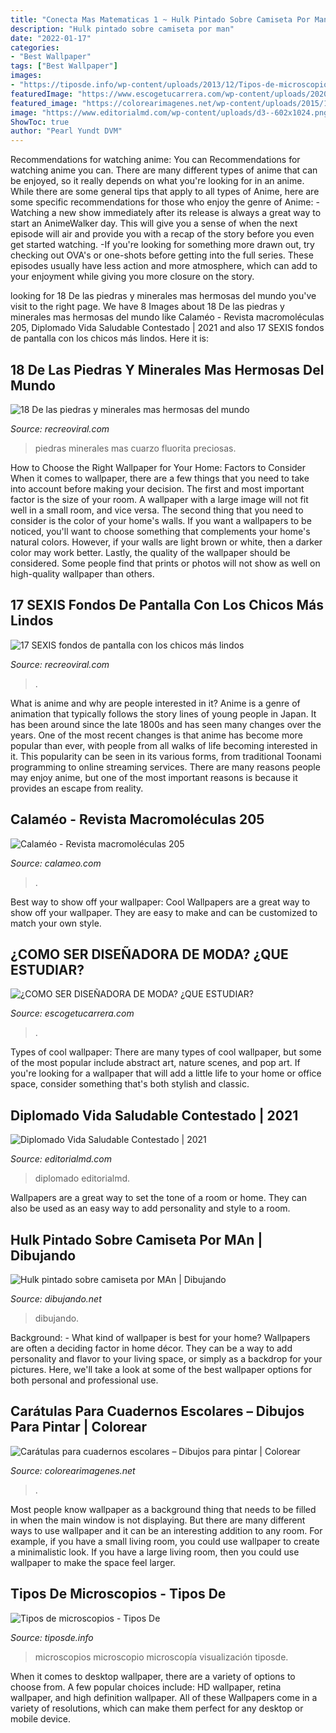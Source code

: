 ```yaml
---
title: "Conecta Mas Matematicas 1 ~ Hulk Pintado Sobre Camiseta Por Man"
description: "Hulk pintado sobre camiseta por man"
date: "2022-01-17"
categories:
- "Best Wallpaper"
tags: ["Best Wallpaper"]
images:
- "https://tiposde.info/wp-content/uploads/2013/12/Tipos-de-microscopios-digital.jpg"
featuredImage: "https://www.escogetucarrera.com/wp-content/uploads/2020/08/1-55.jpg"
featured_image: "https://colorearimagenes.net/wp-content/uploads/2015/11/caratulamatematicas.jpg4_.jpg"
image: "https://www.editorialmd.com/wp-content/uploads/d3--602x1024.png"
ShowToc: true
author: "Pearl Yundt DVM"
---
```



Recommendations for watching anime: You can
Recommendations for watching anime you can. There are many different types of anime that can be enjoyed, so it really depends on what you're looking for in an anime. While there are some general tips that apply to all types of Anime, here are some specific recommendations for those who enjoy the genre of Anime: 
-Watching a new show immediately after its release is always a great way to start an AnimeWalker day. This will give you a sense of when the next episode will air and provide you with a recap of the story before you even get started watching. 
-If you're looking for something more drawn out, try checking out OVA's or one-shots before getting into the full series. These episodes usually have less action and more atmosphere, which can add to your enjoyment while giving you more closure on the story.

	

		
looking for 18 De las piedras y minerales mas hermosas del mundo you've visit to the right page. We have 8 Images about 18 De las piedras y minerales mas hermosas del mundo like Calaméo - Revista macromoléculas 205, Diplomado Vida Saludable Contestado | 2021 and also 17 SEXIS fondos de pantalla con los chicos más lindos. Here it is:
		
    
## 18 De Las Piedras Y Minerales Mas Hermosas Del Mundo

<img loading=lazy src="https://www.recreoviral.com/wp-content/uploads/2015/04/piedras-preciosas-14.jpg" onerror="this.onerror=null;this.src='https://tse2.mm.bing.net/th?id=OIP.w4O6ehQw6OUlw1NU4kyMowHaGs&amp;pid=15.1';" alt="18 De las piedras y minerales mas hermosas del mundo">

_Source: recreoviral.com_

>piedras minerales mas cuarzo fluorita preciosas. 

	

How to Choose the Right Wallpaper for Your Home: Factors to Consider
When it comes to wallpaper, there are a few things that you need to take into account before making your decision. The first and most important factor is the size of your room. A wallpaper with a large image will not fit well in a small room, and vice versa. 
The second thing that you need to consider is the color of your home's walls. If you want a wallpapers to be noticed, you'll want to choose something that complements your home's natural colors. However, if your walls are light brown or white, then a darker color may work better. 
Lastly, the quality of the wallpaper should be considered. Some people find that prints or photos will not show as well on high-quality wallpaper than others.

    
## 17 SEXIS Fondos De Pantalla Con Los Chicos Más Lindos

<img loading=lazy src="https://www.recreoviral.com/wp-content/uploads/2019/07/EXO-394x700.jpg" onerror="this.onerror=null;this.src='https://tse3.mm.bing.net/th?id=OIP.UHOAUJPjCuq4BcM_2UNqDAAAAA&amp;pid=15.1';" alt="17 SEXIS fondos de pantalla con los chicos más lindos">

_Source: recreoviral.com_

>. 

	

What is anime and why are people interested in it?
Anime is a genre of animation that typically follows the story lines of young people in Japan. It has been around since the late 1800s and has seen many changes over the years. One of the most recent changes is that anime has become more popular than ever, with people from all walks of life becoming interested in it. This popularity can be seen in its various forms, from traditional Toonami programming to online streaming services. There are many reasons people may enjoy anime, but one of the most important reasons is because it provides an escape from reality.

    
## Calaméo - Revista Macromoléculas 205

<img loading=lazy src="https://p.calameoassets.com/190429132812-687774fc5a3805bd66acffe92b5ba99e/p1.jpg" onerror="this.onerror=null;this.src='https://tse1.mm.bing.net/th?id=OIP.CV9gK-IWuixW7wQX4_1hvgHaL0&amp;pid=15.1';" alt="Calaméo - Revista macromoléculas 205">

_Source: calameo.com_

>. 

	

Best way to show off your wallpaper:
Cool Wallpapers are a great way to show off your wallpaper. They are easy to make and can be customized to match your own style.

    
## ¿COMO SER DISEÑADORA DE MODA? ¿QUE ESTUDIAR?

<img loading=lazy src="https://www.escogetucarrera.com/wp-content/uploads/2020/08/1-55.jpg" onerror="this.onerror=null;this.src='https://tse1.mm.bing.net/th?id=OIP.vCemMFujxJWIwSv01Z1hhgHaEK&amp;pid=15.1';" alt="¿COMO SER DISEÑADORA DE MODA? ¿QUE ESTUDIAR?">

_Source: escogetucarrera.com_

>. 

	

Types of cool wallpaper:
There are many types of cool wallpaper, but some of the most popular include abstract art, nature scenes, and pop art. If you're looking for a wallpaper that will add a little life to your home or office space, consider something that's both stylish and classic.

    
## Diplomado Vida Saludable Contestado | 2021

<img loading=lazy src="https://www.editorialmd.com/wp-content/uploads/d3--602x1024.png" onerror="this.onerror=null;this.src='https://tse1.mm.bing.net/th?id=OIP.aTnFPeKSfrDVDOOnBjpqRwHaMm&amp;pid=15.1';" alt="Diplomado Vida Saludable Contestado | 2021">

_Source: editorialmd.com_

>diplomado editorialmd. 

	

Wallpapers are a great way to set the tone of a room or home. They can also be used as an easy way to add personality and style to a room.

    
## Hulk Pintado Sobre Camiseta Por MAn | Dibujando

<img loading=lazy src="https://dibujando.net/files/fs/p/c/900x1000/2013/142/hulk_pintado_sobre_camiseta_57633.jpg" onerror="this.onerror=null;this.src='https://tse2.mm.bing.net/th?id=OIP.IH0GilrS3AcM0zONB7RwlwHaJ4&amp;pid=15.1';" alt="Hulk pintado sobre camiseta por MAn | Dibujando">

_Source: dibujando.net_

>dibujando. 

	

Background: - What kind of wallpaper is best for your home?
Wallpapers are often a deciding factor in home décor. They can be a way to add personality and flavor to your living space, or simply as a backdrop for your pictures. Here, we'll take a look at some of the best wallpaper options for both personal and professional use.

    
## Carátulas Para Cuadernos Escolares – Dibujos Para Pintar | Colorear

<img loading=lazy src="https://colorearimagenes.net/wp-content/uploads/2015/11/caratulamatematicas.jpg4_.jpg" onerror="this.onerror=null;this.src='https://tse4.mm.bing.net/th?id=OIP.H-YxTtiLwcyTQgyJ3V-dbwAAAA&amp;pid=15.1';" alt="Carátulas para cuadernos escolares – Dibujos para pintar | Colorear">

_Source: colorearimagenes.net_

>. 

	

Most people know wallpaper as a background thing that needs to be filled in when the main window is not displaying. But there are many different ways to use wallpaper and it can be an interesting addition to any room. For example, if you have a small living room, you could use wallpaper to create a minimalistic look. If you have a large living room, then you could use wallpaper to make the space feel larger.

    
## Tipos De Microscopios - Tipos De

<img loading=lazy src="https://tiposde.info/wp-content/uploads/2013/12/Tipos-de-microscopios-digital.jpg" onerror="this.onerror=null;this.src='https://tse1.mm.bing.net/th?id=OIP.xYo-Z_IBx8ecRAC6LwoGugHaE6&amp;pid=15.1';" alt="Tipos de microscopios - Tipos De">

_Source: tiposde.info_

>microscopios microscopio microscopía visualización tiposde. 

	

When it comes to desktop wallpaper, there are a variety of options to choose from. A few popular choices include: HD wallpaper, retina wallpaper, and high definition wallpaper. All of these Wallpapers come in a variety of resolutions, which can make them perfect for any desktop or mobile device. 

